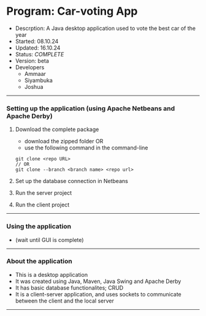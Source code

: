 # Program:      Car-voting App 
- Descrption:   A Java desktop application used to vote the best car of the year
- Started:      08.10.24
- Updated:      16.10.24
- Status:       *COMPLETE*
- Version:      beta
- Developers
    + Ammaar 
    + Siyambuka
    + Joshua
---


### Setting up the application (using Apache Netbeans and Apache Derby)
1. Download the complete package 
    - download the zipped folder OR
    - use the following command in the command-line
    ```
    git clone <repo URL>
    // OR
    git clone --branch <branch name> <repo url>
    ```
2. Set up the database connection in Netbeans

3. Run the server project

4. Run the client project
---

### Using the application
- (wait until GUI is complete)
---

### About the application
- This is a desktop application
- It was created using Java, Maven, Java Swing and Apache Derby
- It has basic database functionalites; CRUD
- It is a client-server application, and uses sockets to communicate between the client and the local server
---